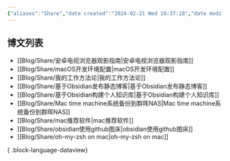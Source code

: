 ```yaml
---
{"aliases":"Share","date created":"2024-02-21 Wed 19:37:18","date modified":"2024-02-21 Wed 19:39:20","dg-publish":true,"permalink":"/Guide/Share/","dgPassFrontmatter":true}
---
```



## 博文列表

- [[Blog/Share/安卓电视浏览器观影指南\|安卓电视浏览器观影指南]]
- [[Blog/Share/macOS开发环境配置\|macOS开发环境配置]]
- [[Blog/Share/我的工作方法论\|我的工作方法论]]
- [[Blog/Share/基于Obsidian发布静态博客\|基于Obsidian发布静态博客]]
- [[Blog/Share/基于Obsidian构建个人知识库\|基于Obsidian构建个人知识库]]
- [[Blog/Share/Mac time machine系统备份到群晖NAS\|Mac time machine系统备份到群晖NAS]]
- [[Blog/Share/mac推荐软件\|mac推荐软件]]
- [[Blog/Share/obsidian使用github图床\|obsidian使用github图床]]
- [[Blog/Share/oh-my-zsh on mac\|oh-my-zsh on mac]]

{ .block-language-dataview}
